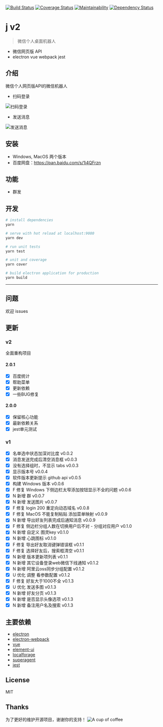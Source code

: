 [![Build Status][travis-image]][travis-url]
[![Coverage Status][coveralls-image]][coveralls-url]
[![Maintainability][codeclimate-image]][codeclimate-url]
[![Dependency Status][david-image]][david-url]

# j v2
> 微信个人桌面机器人
- 微信网页版 API
- electron vue webpack jest

## 介绍
微信个人网页版API的微信机器人

- 扫码登录

![扫码登录](https://raw.githubusercontent.com/joehecn/j/master/login.gif)

- 发送消息

![发送消息](https://raw.githubusercontent.com/joehecn/j/master/sendmsg.gif)
## 安装
- Windows, MacOS 两个版本
- 百度网盘：https://pan.baidu.com/s/1i4QFrzn
## 功能
- 群发
## 开发
``` bash
# install dependencies
yarn

# serve with hot reload at localhost:9080
yarn dev

# run unit tests
yarn test

# unit and coverage
yarn cover

# build electron application for production
yarn build
```

---

## 问题
欢迎 issues

## 更新
### v2
全面重构项目

#### 2.0.1
- [x] 百度统计
- [x] 帮助菜单
- [x] 更新依赖
- [x] 一些BUG修复

#### 2.0.0
- [x] 保留核心功能
- [x] 最新依赖关系
- [x] jest单元测试

### v1
- [x] 名单选中状态加深对比度 v0.0.2
- [x] 消息发送完成后清空消息框 v0.0.3
- [x] 没有选择组时，不显示 tabs v0.0.3
- [x] 显示版本号 v0.0.4
- [x] 软件版本更新提示 github api v0.0.5
- [x] 构建 Windows 版本 v0.0.6
- [x] F 修复 Windows 下侧边栏太窄添加按钮显示不全的问题 v0.0.6
- [x] N 新增 群 v0.0.7
- [x] N 新增 发送图片 v0.0.7
- [x] F 修复 login 200 重定向动态域名 v0.0.8
- [x] F 修复 MacOS 不能复制粘贴 添加菜单映射 v0.0.9
- [x] N 新增 导出好友列表完成后通知消息 v0.0.9
- [x] F 修复 侧边栏分组人数在切换用户后不对 - 分组对应用户 v0.1.0
- [x] N 新增 自定义 图灵key v0.1.0
- [x] N 新增 心跳图标 v0.1.0
- [x] F 修复 导出好友取消键弹错误框 v0.1.1
- [x] F 修复 选择好友后，搜索框清空 v0.1.1
- [x] N 新增 版本更新项列表 v0.1.1
- [x] N 新增 其它设备登录web微信下线通知 v0.1.2
- [x] N 新增 阿里云oss同步分组配置 v0.1.2
- [x] U 优化 调整 看参数配置 v0.1.2
- [x] F 修复 好友大于1000不全 v0.1.3
- [x] U 优化 发送多图 v0.1.3
- [x] N 新增 好友分页 v0.1.3
- [x] N 新增 是否显示头像选项 v0.1.3
- [x] N 新增 备注用户名及搜索 v0.1.3

## 主要依赖
- [electron](https://github.com/electron/electron)
- [electron-webpack](https://github.com/electron-userland/electron-webpack)
- [vue](https://github.com/vuejs/vue)
- [element-ui](https://github.com/ElemeFE/element)
- [localforage](https://github.com/localForage/localForage)
- [superagent](https://github.com/visionmedia/superagent)
- [jest](https://github.com/facebook/jest)

## License
MIT

## Thanks
为了更好的维护开源项目，谢谢你的支持！
![A cup of coffee](https://raw.githubusercontent.com/joehecn/j/master/a_cup_of_coffee.JPG)

[travis-image]: https://travis-ci.org/joehecn/j.svg?branch=master
[travis-url]: https://travis-ci.org/joehecn/j
[coveralls-image]: https://coveralls.io/repos/github/joehecn/j/badge.svg?branch=master
[coveralls-url]: https://coveralls.io/github/joehecn/j?branch=master
[codeclimate-image]: https://api.codeclimate.com/v1/badges/ab2abfd34d8cd46a074c/maintainability
[codeclimate-url]: https://codeclimate.com/github/joehecn/j/maintainability
[david-image]: http://img.shields.io/david/joehecn/j.svg?style=flat-square
[david-url]: https://david-dm.org/joehecn/j